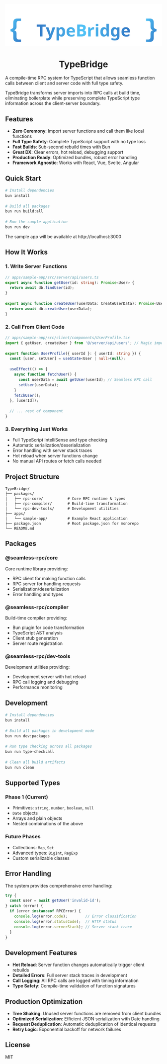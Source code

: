 <div align="center">

![TypeBridge Logo](./logo.svg)

# TypeBridge

</div>

A compile-time RPC system for TypeScript that allows seamless function calls between client and server code with full type safety.

TypeBridge transforms server imports into RPC calls at build time, eliminating boilerplate while preserving complete TypeScript type information across the client-server boundary.

## Features

- **Zero Ceremony**: Import server functions and call them like local functions
- **Full Type Safety**: Complete TypeScript support with no type loss
- **Fast Builds**: Sub-second rebuild times with Bun
- **Great DX**: Clear errors, hot reload, debugging support
- **Production Ready**: Optimized bundles, robust error handling
- **Framework Agnostic**: Works with React, Vue, Svelte, Angular

## Quick Start

```bash
# Install dependencies
bun install

# Build all packages
bun run build:all

# Run the sample application
bun run dev
```

The sample app will be available at http://localhost:3000

## How It Works

### 1. Write Server Functions

```typescript
// apps/sample-app/src/server/api/users.ts
export async function getUser(id: string): Promise<User> {
  return await db.findUser(id);
}

export async function createUser(userData: CreateUserData): Promise<User> {
  return await db.createUser(userData);
}
```

### 2. Call From Client Code

```typescript
// apps/sample-app/src/client/components/UserProfile.tsx
import { getUser, createUser } from '@/server/api/users'; // Magic import!

export function UserProfile({ userId }: { userId: string }) {
  const [user, setUser] = useState<User | null>(null);
  
  useEffect(() => {
    async function fetchUser() {
      const userData = await getUser(userId); // Seamless RPC call
      setUser(userData);
    }
    fetchUser();
  }, [userId]);
  
  // ... rest of component
}
```

### 3. Everything Just Works

- Full TypeScript IntelliSense and type checking
- Automatic serialization/deserialization
- Error handling with server stack traces
- Hot reload when server functions change
- No manual API routes or fetch calls needed

## Project Structure

```
TypeBridge/
├── packages/
│   ├── rpc-core/           # Core RPC runtime & types
│   ├── rpc-compiler/       # Build-time transformation
│   └── rpc-dev-tools/      # Development utilities
├── apps/
│   └── sample-app/         # Example React application
├── package.json            # Root package.json for monorepo
└── README.md
```

## Packages

### @seamless-rpc/core

Core runtime library providing:
- RPC client for making function calls
- RPC server for handling requests
- Serialization/deserialization
- Error handling and types

### @seamless-rpc/compiler

Build-time compiler providing:
- Bun plugin for code transformation
- TypeScript AST analysis
- Client stub generation
- Server route registration

### @seamless-rpc/dev-tools

Development utilities providing:
- Development server with hot reload
- RPC call logging and debugging
- Performance monitoring

## Development

```bash
# Install dependencies
bun install

# Build all packages in development mode
bun run dev:packages

# Run type checking across all packages
bun run type-check:all

# Clean all build artifacts
bun run clean
```

## Supported Types

### Phase 1 (Current)
- Primitives: `string`, `number`, `boolean`, `null`
- `Date` objects
- Arrays and plain objects
- Nested combinations of the above

### Future Phases
- Collections: `Map`, `Set`
- Advanced types: `BigInt`, `RegExp`
- Custom serializable classes

## Error Handling

The system provides comprehensive error handling:

```typescript
try {
  const user = await getUser('invalid-id');
} catch (error) {
  if (error instanceof RPCError) {
    console.log(error.code);        // Error classification
    console.log(error.statusCode);  // HTTP status
    console.log(error.serverStack); // Server stack trace
  }
}
```

## Development Features

- **Hot Reload**: Server function changes automatically trigger client rebuilds
- **Detailed Errors**: Full server stack traces in development
- **Call Logging**: All RPC calls are logged with timing information
- **Type Safety**: Compile-time validation of function signatures

## Production Optimization

- **Tree Shaking**: Unused server functions are removed from client bundles
- **Optimized Serialization**: Efficient JSON serialization with Date handling
- **Request Deduplication**: Automatic deduplication of identical requests
- **Retry Logic**: Exponential backoff for network failures

## License

MIT